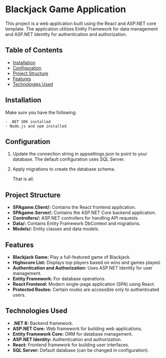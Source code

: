 # Blackjack Game Application

This project is a web application built using the React and ASP.NET core template. The application utilizes Entity Framework for data management and ASP.NET Identity for authentication and authorization.

## Table of Contents

- [Installation](#installation)
- [Configuration](#configuration)
- [Project Structure](#project-structure)
- [Features](#features)
- [Technologies Used](#technologies-used)

## Installation

Make sure you have the following:

    - .NET SDK installed
    - Node.js and npm installed

## Configuration

1. Update the connection string in appsettings.json to point to your database. The default configuration uses SQL Server.
2. Apply migrations to create the database schema.

   That is all.

## Project Structure
<ul>
 <li><strong>SPAgame.Client/:</strong> Contains the React frontend application.</li>
 <li><strong>SPAgame.Server/:</strong> Contains the ASP.NET Core backend application.</li>
 <li><strong>Controllers/:</strong> ASP.NET controllers for handling API requests.</li>
 <li><strong>Data/:</strong> Contains Entity Framework DbContext and migrations.</li>
 <li><strong>Models/:</strong> Entity classes and data models.</li>
</ul>

## Features 
<ul>
    <li><strong>Blackjack Game:</strong> Play a full-featured game of Blackjack.</li>
    <li><strong>Highscore List:</strong> Displays top players based on wins and games played. </li>
    <li><strong>Authentication and Authorization:</strong> Uses ASP.NET Identity for user management.</li>
    <li><strong>Entity Framework:</strong> For database operations.</li>
    <li><strong>React Frontend:</strong> Modern single-page application (SPA) using React.</li>
    <li><strong>Protected Routes:</strong> Certain routes are accessible only to authenticated users.</li>
</ul>

## Technologies Used
<ul>
    <li><strong>.NET 8:</strong> Backend framework.</li>
    <li><strong>ASP.NET Core:</strong> Web framework for building web applications.</li>
    <li><strong>Entity Framework Core:</strong> ORM for database management.</li>
    <li><strong>ASP.NET Identity:</strong> Authentication and authorization.</li>
    <li><strong>React:</strong> Frontend framework for building user interfaces.</li>
    <li><strong>SQL Server:</strong> Default database (can be changed in configuration).</li>
</ul>
